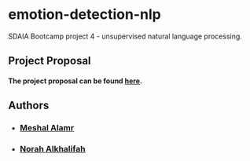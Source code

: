 # emotion-detection-nlp
SDAIA Bootcamp project 4 - unsupervised natural language processing.

## Project Proposal <a name="proposal" />
#### The project proposal can be found [here](https://github.com/MeshalAlamr/emotion-detection-nlp/blob/main/proposal/README.md).

## Authors <a name="authors"/>
- ### [Meshal Alamr](https://github.com/MeshalAlamr)
- ### [Norah Alkhalifah](https://github.com/NorahAlkhalifah)
